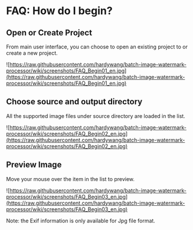 # FAQ: How do I begin? #
## Open or Create Project ##
From main user interface, you can choose to open an existing project to or create a new project.

![https://raw.githubusercontent.com/hardywang/batch-image-watermark-processor/wiki/screenshots/FAQ_Begin01_en.jpg](https://raw.githubusercontent.com/hardywang/batch-image-watermark-processor/wiki/screenshots/FAQ_Begin01_en.jpg)

## Choose source and output directory ##
All the supported image files under source directory are loaded in the list.

![https://raw.githubusercontent.com/hardywang/batch-image-watermark-processor/wiki/screenshots/FAQ_Begin02_en.jpg](https://raw.githubusercontent.com/hardywang/batch-image-watermark-processor/wiki/screenshots/FAQ_Begin02_en.jpg)

## Preview Image ##
Move your mouse over the item in the list to preview.

![https://raw.githubusercontent.com/hardywang/batch-image-watermark-processor/wiki/screenshots/FAQ_Begin03_en.jpg](https://raw.githubusercontent.com/hardywang/batch-image-watermark-processor/wiki/screenshots/FAQ_Begin03_en.jpg)

Note: the Exif information is only available for Jpg file format.
